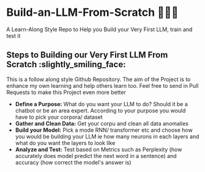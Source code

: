 # Build-an-LLM-From-Scratch :slightly_smiling_face::slightly_smiling_face::slightly_smiling_face:
A Learn-Along Style Repo to Help you Build your Very First LLM, train and test it

<h2>Steps to Building our Very First LLM From Scratch :slightly_smiling_face: </h2>
<p>This is a follow along style Github Repository. The aim of the Project is to enhance my own learning and help others learn too. Feel free to send in Pull Requests to make this Project even more better</p>

<ul>
  <li><b>Define a Purpose:</b> What do you want your LLM to do? Should it be a chatbot or be an area expert. According to your purpose you would have to pick your corpora/ dataset</li>
  <li><b>Gather and Clean Data:</b> Get your corpu and clean all data anomalies</li>
  <li><b>Build your Model:</b> Pick a mode RNN/ transformer etc and choose how you would be building your LLM ie how many neurons in each layers and what do you want the layers to look like</li>
  <li><b>Analyze and Test:</b> Test based on Metrics such as Perplexity (how accurately does model predict the next word in a sentence) and accuracy (how correct the model's answer is)</li>
</ul>
